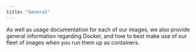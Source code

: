 ```yaml
---
title: "General"
---
```


As well as usage documentation for each of our images, we also provide general information regarding Docker, and how to best make use of our fleet of images when you run them up as containers.
